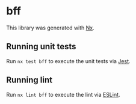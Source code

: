 # bff

This library was generated with [Nx](https://nx.dev).

## Running unit tests

Run `nx test bff` to execute the unit tests via [Jest](https://jestjs.io).

## Running lint

Run `nx lint bff` to execute the lint via [ESLint](https://eslint.org/).
